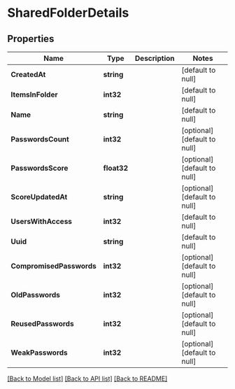 # SharedFolderDetails

## Properties
Name | Type | Description | Notes
------------ | ------------- | ------------- | -------------
**CreatedAt** | **string** |  | [default to null]
**ItemsInFolder** | **int32** |  | [default to null]
**Name** | **string** |  | [default to null]
**PasswordsCount** | **int32** |  | [optional] [default to null]
**PasswordsScore** | **float32** |  | [optional] [default to null]
**ScoreUpdatedAt** | **string** |  | [optional] [default to null]
**UsersWithAccess** | **int32** |  | [default to null]
**Uuid** | **string** |  | [default to null]
**CompromisedPasswords** | **int32** |  | [optional] [default to null]
**OldPasswords** | **int32** |  | [optional] [default to null]
**ReusedPasswords** | **int32** |  | [optional] [default to null]
**WeakPasswords** | **int32** |  | [optional] [default to null]

[[Back to Model list]](../README.md#documentation-for-models) [[Back to API list]](../README.md#documentation-for-api-endpoints) [[Back to README]](../README.md)


